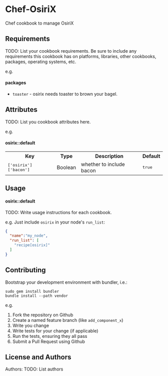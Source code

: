 Chef-OsiriX
===========
Chef cookbook to manage OsiriX

Requirements
------------
TODO: List your cookbook requirements. Be sure to include any requirements this cookbook has on platforms, libraries, other cookbooks, packages, operating systems, etc.

e.g.
#### packages
- `toaster` - osirix needs toaster to brown your bagel.

Attributes
----------
TODO: List you cookbook attributes here.

e.g.
#### osirix::default
<table>
  <tr>
    <th>Key</th>
    <th>Type</th>
    <th>Description</th>
    <th>Default</th>
  </tr>
  <tr>
    <td><tt>['osirix']['bacon']</tt></td>
    <td>Boolean</td>
    <td>whether to include bacon</td>
    <td><tt>true</tt></td>
  </tr>
</table>

Usage
-----
#### osirix::default
TODO: Write usage instructions for each cookbook.

e.g.
Just include `osirix` in your node's `run_list`:

```json
{
  "name":"my_node",
  "run_list": [
    "recipe[osirix]"
  ]
}
```

Contributing
------------

Bootstrap your development environment with bundler, i.e.:

```
sudo gem install bundler
bundle install --path vendor
```

e.g.
1. Fork the repository on Github
2. Create a named feature branch (like `add_component_x`)
3. Write you change
4. Write tests for your change (if applicable)
5. Run the tests, ensuring they all pass
6. Submit a Pull Request using Github

License and Authors
-------------------
Authors: TODO: List authors
